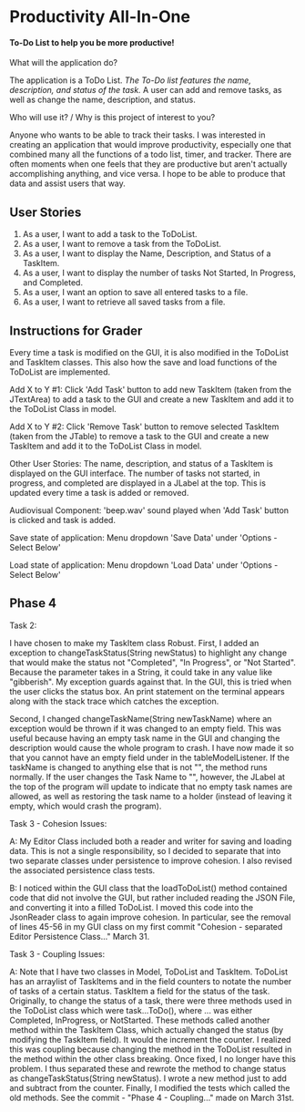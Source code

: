 # Productivity All-In-One

#### To-Do List to help you be more productive!


  What will the application do?


The application is a ToDo List. *The To-Do list features the name, description, and status of the task.* A 
user can add and remove tasks, as well as change the name, description, and status.
 
  Who will use it? /  Why is this project of interest to you?

Anyone who wants to be able to track their tasks. I was interested in creating an application 
that would improve productivity, especially one that combined many all the functions of a todo list, timer, and tracker.
There are often moments when one feels that they are productive but aren't actually accomplishing anything, and vice 
versa. I hope to be able to produce that data and assist users that way.

## User Stories
1. As a user, I want to add a task to the ToDoList.
2. As a user, I want to remove a task from the ToDoList.
3. As a user, I want to display the Name, Description, and Status of a TaskItem.
4. As a user, I want to display the number of tasks Not Started, In Progress, and Completed.
5. As a user, I want an option to save all entered tasks to a file.
6. As a user, I want to retrieve all saved tasks from a file. 

## Instructions for Grader
Every time a task is modified on the GUI, it is also modified in the ToDoList and TaskItem classes. This also how the 
save and load functions of the ToDoList are implemented. 

Add X to Y #1: Click 'Add Task' button to add new TaskItem (taken from the JTextArea) to add a task to the GUI and 
create a new TaskItem and add it to the ToDoList Class in model.

Add X to Y #2: Click 'Remove Task' button to remove selected TaskItem (taken from the JTable) to remove a task to the 
GUI and create a new TaskItem and add it to the ToDoList Class in model.

Other User Stories: The name, description, and status of a TaskItem is displayed on the GUI interface. The number
of tasks not started, in progress, and completed are displayed in a JLabel at the top. This is updated every time a task
is added or removed.

Audiovisual Component: 'beep.wav' sound played when 'Add Task' button is clicked and task is added.

Save state of application: Menu dropdown 'Save Data' under 'Options - Select Below'

Load state of application: Menu dropdown 'Load Data' under 'Options - Select Below'

## Phase 4
Task 2: 

I have chosen to make my TaskItem class Robust.
First, I added an exception to changeTaskStatus(String newStatus) to highlight any change that would make the status not "Completed",
"In Progress", or "Not Started". Because the parameter takes in a String, it could take in any value like "gibberish".
My exception guards against that. In the GUI, this is tried when the user clicks the status box. An print statement on 
the terminal appears along with the stack trace which catches the exception.

Second, I changed changeTaskName(String newTaskName) where an exception would be thrown if it was changed to an empty field.
This was useful because having an empty task name in the GUI and changing the description would cause the whole program
to crash. I have now made it so that you cannot have an empty field under in the tableModelListener. If the taskName
is changed to anything else that is not "", the method runs normally. If the user changes the Task Name to "", however,
the JLabel at the top of the program will update to indicate that no empty task names are allowed, as well as restoring 
the task name to a holder (instead of leaving it empty, which would crash the program).

Task 3 - Cohesion Issues:

A: My Editor Class included both a reader and writer for saving and loading data. This is not a single responsibility, 
so I decided to separate that into two separate classes under persistence to improve cohesion. I also revised the 
associated persistence class tests.

B: I noticed within the GUI class that the loadToDoList() method contained code that did not involve the GUI, but rather
included reading the JSON File, and converting it into a filled ToDoList. I moved this code into the JsonReader class to
again improve cohesion. In particular, see the removal of lines 45-56 in my GUI class on my first commit "Cohesion - separated Editor Persistence Class..." March 31.

Task 3 - Coupling Issues: 
 
A: Note that I have two classes in Model, ToDoList and TaskItem. ToDoList has an arraylist of TaskItems and in the field
counters to notate the number of tasks of a certain status. TaskItem a field for the status of the task.  
Originally, to change the status of a task, there were three methods used in the ToDoList class which were 
task...ToDo(), where ... was either Completed, InProgress, or NotStarted. These methods called another method within 
the TaskItem Class, which actually changed the status (by modifying the TaskItem field). It would the increment the 
counter. I realized this was coupling because changing the method in the ToDoList resulted in the method within the other
class breaking. Once fixed, I no longer have this problem. I thus separated these and rewrote the method to change status 
as changeTaskStatus(String newStatus). I wrote a new method just to add and subtract from the counter. Finally, I 
modified the tests which called the old methods. See the commit - "Phase 4 - Coupling..." made on March 31st. 
